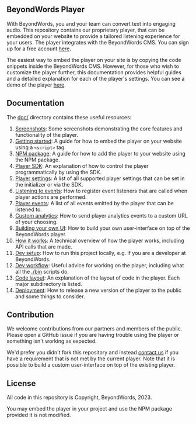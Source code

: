 ## BeyondWords Player

With BeyondWords, you and your team can convert text into engaging audio. This
repository contains our proprietary player, that can be embedded on your website
to provide a tailored listening experience for your users. The player integrates
with the BeyondWords CMS. You can sign up for a free account
[here](https://dash.beyondwords.io/auth/signup).

The easiest way to embed the player on your site is by copying the code snippets
inside the BeyondWords CMS. However, for those who wish to customize the
player further, this documentation provides helpful guides and a detailed
explanation for each of the player's settings. You can see a demo of the player
[here](https://beyondwords-io.github.io/playback-from-paragraphs-prototype/).

## Documentation

The [doc/](doc/) directory contains these useful resources:

1. [Screenshots](./doc/screenshots.md): Some screenshots demonstrating the core
features and functionality of the player.
2. [Getting started](./doc/getting-started.md): A guide for how
to embed the player on your website using a `<script>` tag.
3. [NPM package](./doc/npm-package.md): A guide for how to add the
player to your website using the NPM package.
4. [Player SDK](./doc/player-sdk.md): An explanation of how to control the
player programmatically by using the SDK.
5. [Player settings](./doc/player-settings.md): A list of all supported player
settings that can be set in the initializer or via the SDK.
6. [Listening to events](./doc/listening-to-events.md): How to register event
listeners that are called when player actions are performed.
7. [Player events](./doc/player-events.md): A list of all events emitted by
the player that can be listened to.
8. [Custom analytics](./doc/custom-analytics.md): How to send player analytics
events to a custom URL of your choosing.
9. [Building your own UI](./doc/building-your-own-ui.md): How to build your own
user-interface on top of the BeyondWords player.
10. [How it works](./doc/how-it-works.md): A technical overview of how the
player works, including API calls that are made.
11. [Dev setup](./doc/dev-setup.md): How to run this project locally, e.g. if
you are a developer at BeyondWords.
12. [Dev workflow](./doc/dev-workflow.md): Useful advice for working on the
player, including what all the [./bin](bin/) scripts do.
13. [Code layout](./doc/code-layout.md): An explanation of the layout of code in
the player. Each major subdirectory is listed.
14. [Deployment](./doc/deployment.md): How to release a new version of the player
to the public and some things to consider.

## Contribution

We welcome contributions from our partners and members of the public. Please
open a GitHub issue if you are having trouble using the player or something
isn't working as expected.

We'd prefer you didn't fork this repository and instead
[contact us](mailto:support@beyondwords.io) if you have a requirement that is
not met by the current player. Note that it is possible to build a custom
user-interface on top of the existing player.

## License

All code in this repository is Copyright, BeyondWords, 2023.

You may embed the player in your project and use the NPM package provided it is
not modified.
